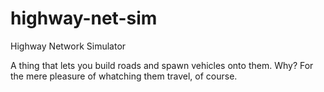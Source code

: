 # highway-net-sim
Highway Network Simulator

A thing that lets you build roads and spawn vehicles onto them. Why? For the mere pleasure of whatching them travel, of course.
